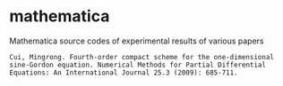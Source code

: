 # mathematica
Mathematica source codes of experimental results of various papers


```Cui, Mingrong. Fourth‐order compact scheme for the one‐dimensional sine‐Gordon equation. Numerical Methods for Partial Differential Equations: An International Journal 25.3 (2009): 685-711. ```

